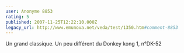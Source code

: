 ```yaml
---
user: Anonyme 8853
rating: 5
published: 2007-11-25T12:22:10.000Z
legacy_url: http://www.emunova.net/veda/test/1350.htm#comment-8853
---
```

Un grand classique. Un peu différent du Donkey kong 1, n°DK-52